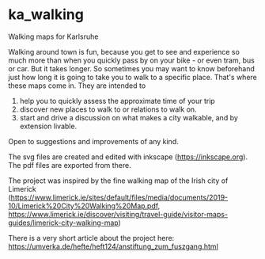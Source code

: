 # ka_walking
Walking maps for Karlsruhe

Walking around town is fun, because you get to see and experience so much more than when you quickly pass by on your bike - or even tram, bus or car. But it takes longer. So sometimes you may want to know beforehand just how long it is going to take you to walk to a specific place. That's where these maps come in. They are intended to
1) help you to quickly assess the approximate time of your trip
2) discover new places to walk to or relations to walk on.
3) start and drive a discussion on what makes a city walkable, and by extension livable.

Open to suggestions and improvements of any kind.

The svg files are created and edited with inkscape (https://inkscape.org).
The pdf files are exported from there.

The project was inspired by the fine walking map of the Irish city of Limerick (https://www.limerick.ie/sites/default/files/media/documents/2019-10/Limerick%20City%20Walking%20Map.pdf, https://www.limerick.ie/discover/visiting/travel-guide/visitor-maps-guides/limerick-city-walking-map)

There is a very short article about the project here: https://umverka.de/hefte/heft124/anstiftung_zum_fuszgang.html
